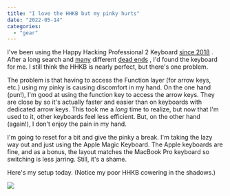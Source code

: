 ```yaml
---
title: "I love the HHKB but my pinky hurts"
date: "2022-05-14"
categories:
  - "gear"
---
```


I've been using the Happy Hacking Professional 2 Keyboard [since 2018](https://archive.baty.net/2018/the-happy-hacking-keyboard-professional-2/) . After a long search and [many](https://archive.baty.net/2019/ill-be-sticking-with-the-hhkb/) different [dead ends](https://archive.baty.net/2020/can-realforce-replace-hhkb/) , I'd found the keyboard for me. I still think the HHKB is nearly perfect, but there's one problem.

The problem is that having to access the Function layer (for arrow keys, etc.) using my pinky is causing discomfort in my hand. On the one hand (pun!), I'm good at using the function key to access the arrow keys. They are close by so it's actually faster and easier than on keyboards with dedicated arrow keys. This took me a _long_ time to realize, but now that I'm used to it, other keyboards feel less efficient. But, on the other hand (again!), I don't enjoy the pain in my hand.

I'm going to reset for a bit and give the pinky a break. I'm taking the lazy way out and just using the Apple Magic Keyboard. The Apple keyboards are fine, and as a bonus, the layout matches the MacBook Pro keyboard so switching is less jarring. Still, it's a shame.

Here's my setup today. (Notice my poor HHKB cowering in the shadows.)

[![](/img/2022/R0002184-1024x611.jpg)](https://baty.net/2022/i-love-the-hhkb-but-my-pinky-hurts/r0002184/#main)
